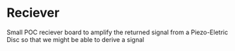 # Reciever

Small POC reciever board to amplify the returned signal from a Piezo-Eletric Disc so that we might be able to derive a signal